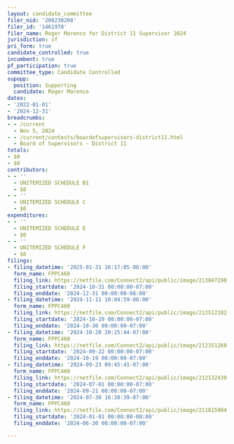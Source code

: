 ```yaml
---
layout: candidate_committee
filer_nid: '208230208'
filer_id: '1461970'
filer_name: Roger Marenco for District 11 Supervisor 2024
jurisdiction: sf
pri_form: true
candidate_controlled: true
incumbent: true
pf_participation: true
committee_type: Candidate Controlled
supopp:
  position: Supporting
  candidate: Roger Marenco
dates:
- '2022-01-01'
- '2024-12-31'
breadcrumbs:
- - /current
  - Nov 5, 2024
- - /current/contests/boardofsupervisors-district11.html
  - Board of Supervisors - District 11
totals:
- $0
- $0
contributors:
- - ''
  - UNITEMIZED SCHEDULE B1
  - $0
- - ''
  - UNITEMIZED SCHEDULE C
  - $0
expenditures:
- - ''
  - UNITEMIZED SCHEDULE E
  - $0
- - ''
  - UNITEMIZED SCHEDULE F
  - $0
filings:
- filing_datetime: '2025-01-31 16:17:05-08:00'
  form_name: FPPC460
  filing_link: https://netfile.com/Connect2/api/public/image/213047298
  filing_startdate: '2024-10-31 00:00:00-07:00'
  filing_enddate: '2024-12-31 00:00:00-08:00'
- filing_datetime: '2024-11-11 10:04:59-08:00'
  form_name: FPPC460
  filing_link: https://netfile.com/Connect2/api/public/image/212512182
  filing_startdate: '2024-10-20 00:00:00-07:00'
  filing_enddate: '2024-10-30 00:00:00-07:00'
- filing_datetime: '2024-10-20 20:25:44-07:00'
  form_name: FPPC460
  filing_link: https://netfile.com/Connect2/api/public/image/212351269
  filing_startdate: '2024-09-22 00:00:00-07:00'
  filing_enddate: '2024-10-19 00:00:00-07:00'
- filing_datetime: '2024-09-23 09:45:41-07:00'
  form_name: FPPC460
  filing_link: https://netfile.com/Connect2/api/public/image/212132439
  filing_startdate: '2024-07-01 00:00:00-07:00'
  filing_enddate: '2024-09-21 00:00:00-07:00'
- filing_datetime: '2024-07-30 16:20:39-07:00'
  form_name: FPPC460
  filing_link: https://netfile.com/Connect2/api/public/image/211815984
  filing_startdate: '2024-01-01 00:00:00-08:00'
  filing_enddate: '2024-06-30 00:00:00-07:00'

---
```

